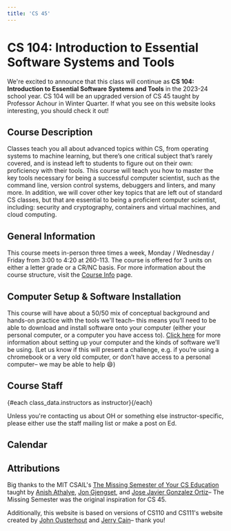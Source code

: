```yaml
---
title: 'CS 45'
---
```


<script lang="ts">
  import { base } from '$app/paths';
  import Calendar from '$lib/Calendar.svelte';
  import { class_data, fixupLink } from '$lib/classData';

  import Instructor from '$lib/Instructor.svelte';
  import Callout from '$lib/Callout.svelte';
</script>

# CS 104: Introduction to Essential Software Systems and Tools

<Callout cardinal>
We're excited to announce that this class will continue as <strong>CS 104:
Introduction to Essential Software Systems and Tools</strong> in the 2023-24
school year.  CS 104 will be an upgraded version of CS 45 taught by Professor
Achour in Winter Quarter.  If what you see on this website looks interesting,
you should check it out!
</Callout>

## Course Description

Classes teach you all about advanced topics within CS, from operating systems to machine learning,
but there’s one critical subject that’s rarely covered, and is instead left to students to figure
out on their own: proficiency with their tools. This course will teach you how to master the key
tools necessary for being a successful computer scientist, such as the command line, version control
systems, debuggers and linters, and many more. In addition, we will cover other key topics that are
left out of standard CS classes, but that are essential to being a proficient computer scientist,
including: security and cryptography, containers and virtual machines, and cloud computing.

## General Information

This course meets in-person three times a week, Monday / Wednesday / Friday from 3:00 to 4:20 at
260-113. The course is offered for 3 units on either a letter grade or a CR/NC basis. For more
information about the course structure, visit the [Course Info]({base}/course_info) page.

## Computer Setup & Software Installation

This course will have about a 50/50 mix of conceptual background and hands-on practice with the
tools we'll teach– this means you’ll need to be able to download and install software onto your
computer (either your personal computer, or a computer you have access to).
[Click here]({base}/software) for more information about setting up your computer and the kinds of
software we’ll be using. (Let us know if this will present a challenge, e.g. if you’re using a
chromebook or a very old computer, or don’t have access to a personal computer– we may be able to
help 😄)

## Course Staff

<!-- **Staff Mailing List:** -->
<!-- [cs45-spr2223-staff@lists.stanford.edu](mailto:cs45-spr2223-staff@lists.stanford.edu) -->

<div style="display: flex; flex-wrap: wrap;">
	{#each class_data.instructors as instructor}
		<Instructor
			src={fixupLink(instructor.image)}
			name={instructor.name}
			role={instructor.role}
			email={instructor.email}
			officeHours={instructor.officeHours}
		/>
	{/each}
</div>

Unless you're contacting us about OH or something else instructor-specific, please either use the
staff mailing list or make a post on Ed.

## Calendar

<Calendar />

## Attributions

Big thanks to the MIT CSAIL's
[The Missing Semester of Your CS Education](https://missing.csail.mit.edu/) taught by
[Anish Athalye](https://www.anishathalye.com/), [Jon Gjengset](https://thesquareplanet.com/), and
[Jose Javier Gonzalez Ortiz](https://josejg.com/)– The Missing Semester was the original inspiration
for CS 45.

Additionally, this website is based on versions of CS110 and CS111's website created by
[John Ousterhout](https://web.stanford.edu/~ouster/cgi-bin/home.php) and
[Jerry Cain](https://profiles.stanford.edu/gerald-cain?tab=teaching)– thank you!
